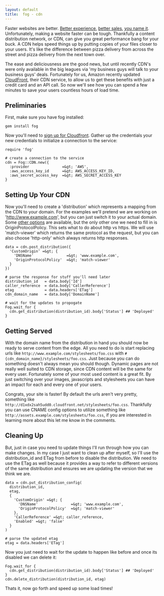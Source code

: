 ```yaml
---
layout: default
title:  fog - cdn
---
```


Faster websites are better. <a href="http://www.websiteoptimization.com/speed/tweak/design-factors/">Better experience</a>, <a href="http://exp-platform.com/Documents/IEEEComputer2007OnlineExperiments.pdf">better sales</a>, <a href="http://www.stevesouders.com/blog/2009/07/27/wikia-fast-pages-retain-users/">you name it</a>. Unfortunately, making a website faster can be tough. Thankfully a content distribution network, or CDN, can give you great performance bang for your buck. A CDN helps speed things up by putting copies of your files closer to your users. It's like the difference between pizza delivery from across the street and pizza delivery from the next town over.

The ease and deliciousness are the good news, but until recently CDN's were only available in the big leagues via 'my business guys will talk to your business guys' deals.  Fortunately for us, Amazon recently updated <a href="http://aws.amazon.com/cloudfront/">CloudFront</a>, their CDN service, to allow us to get these benefits with just a credit card and an API call. So now we'll see how you can spend a few minutes to save your users countless hours of load time.

## Preliminaries

First, make sure you have fog installed:

    gem install fog

Now you'll need to <a href="https://aws-portal.amazon.com/gp/aws/developer/subscription/index.html?productCode=AmazonCloudFront">sign up for Cloudfront</a>. Gather up the credentials your new credentials to initialize a connection to the service:

    require 'fog'

    # create a connection to the service
    cdn = Fog::CDN.new({
      :provider               =&gt; 'AWS',
      :aws_access_key_id      =&gt; AWS_ACCESS_KEY_ID,
      :aws_secret_access_key  =&gt; AWS_SECRET_ACCESS_KEY
    }

## Setting Up Your CDN

Now you'll need to create a 'distribution' which represents a mapping from the CDN to your domain. For the examples we'll pretend we are working on 'http://www.example.com', but you can just switch it to your actual domain. Some <a href="http://docs.amazonwebservices.com/AmazonCloudFront/latest/APIReference/CreateDistribution.html">other options</a> are available, but the only other one we need to fill in is OriginProtocolPolicy.  This sets what to do about http vs https. We will use 'match-viewer' which returns the same protocol as the request, but you can also choose 'http-only' which always returns http responses.

    data = cdn.post_distribution({
      'CustomOrigin' =&gt; {
        'DNSName'               =&gt; 'www.example.com',
        'OriginProtocolPolicy'  =&gt; 'match-viewer'
      }
    })

    # parse the response for stuff you'll need later
    distribution_id   = data.body['Id']
    caller_reference  = data.body['CallerReference']
    etag              = data.headers['ETag']
    cdn_domain_name   = data.body['DomainName']

    # wait for the updates to propogate
    Fog.wait_for {
      cdn.get_distribution(distribution_id).body['Status'] ## 'Deployed'
    }

## Getting Served

With the domain name from the distribution in hand you should now be ready to serve content from the edge.  All you need to do is start replacing urls like `http://www.example.com/stylesheets/foo.css` with `#{cdn_domain_name}/stylesheets/foo.css`. Just because you can do something doesn't always mean you should though.  Dynamic pages are not really well suited to CDN storage, since CDN content will be the same for every user.  Fortunately some of your most used content is a great fit.  By just switching over your images, javascripts and stylesheets you can have an impact for each and every one of your users.

Congrats, your site is faster! By default the urls aren't very pretty, something like `http://d1xdx2sah5udd0.cloudfront.net/stylesheets/foo.css`.  Thankfully you can use CNAME config options to utilize something like `http://assets.example.com/stylesheets/foo.css`, if you are interested in learning more about this let me know in the comments.

## Cleaning Up

But, just in case you need to update things I'll run through how you can make changes. In my case I just want to clean up after myself, so I'll use the distribution_id and ETag from before to disable the distribution. We need to use the ETag as well because it provides a way to refer to different versions of the same distribution and ensures we are updating the version that we think we are.

    data = cdn.put_distribution_config(
      distribution_id,
      etag,
      {
        'CustomOrigin' =&gt; {
          'DNSName'               =&gt; 'www.example.com',
          'OriginProtocolPolicy'  =&gt; 'match-viewer'
        },
        'CallerReference' =&gt; caller_reference,
        'Enabled' =&gt; 'false'
      }
    )

    # parse the updated etag
    etag = data.headers['ETag']

Now you just need to wait for the update to happen like before and once its disabled we can delete it:

    Fog.wait_for {
      cdn.get_distribution(distribution_id).body['Status'] ## 'Deployed'
    }
    cdn.delete_distribution(distribution_id, etag)

Thats it, now go forth and speed up some load times!
